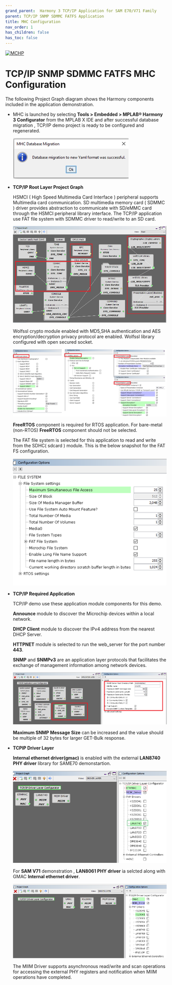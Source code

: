 ```yaml
---
grand_parent:  Harmony 3 TCP/IP Application for SAM E70/V71 Family
parent: TCP/IP SNMP SDMMC FATFS Application
title: MHC Configuration
nav_order: 1
has_children: false
has_toc: false
---
```

[![MCHP](https://www.microchip.com/ResourcePackages/Microchip/assets/dist/images/logo.png)](https://www.microchip.com)

# TCP/IP SNMP SDMMC FATFS MHC Configuration

The following Project Graph diagram shows the Harmony components included in the application demonstration.

* MHC is launched by selecting **Tools > Embedded > MPLAB® Harmony 3 Configurator** from the MPLAB X IDE and after successful database migration , TCP/IP demo project is ready to be configured and regenerated.

    ![tcpip_same70_v71_project](images/database_migration_successful.png)

* **TCP/IP Root Layer Project Graph**

    HSMCI ( High Speed Multimedia Card Interface ) peripheral supports Multimedia card communication. SD multimedia memory card ( SDMMC ) driver provides abstraction to communicate with SD/eMMC card through the HSMCI peripheral library interface. The TCP/IP application use FAT file system with SDMMC driver to read/write to an SD card. 

    ![tcpip_same70_v71_project](images/tcpip_sdmmc_required_root.png)

    Wolfssl crypto module enabled with MD5,SHA authentication  and AES encryption/decryption privacy protocol are enabled. Wolfssl library configured with open secured socket.
	
	![tcpip_same70_v71_project](images/wolfssl_demo_required_configuration.png)

	**FreeRTOS** component is required for RTOS application. For bare-metal (non-RTOS) **FreeRTOS** component should not be selected.

	The FAT file system is selected for this application to read and write from the SDHC( sdcard ) module. This is the below snapshot for the FAT FS configuration.

    ![tcpip_same70_v71_project](images/fatfs_configuration.png)

* **TCP/IP Required Application**
    
	TCP/IP demo use these application module components for this demo.
    
    **Announce** module to discover the Microchip devices within a local network.
    
    **DHCP Client** module to discover the IPv4 address from the nearest DHCP Server. 
    
    **HTTPNET** module is selected to run the web_server for the port number **443**. 
    
    **SNMP** and **SNMPv3** are an application layer protocols that facilitates the exchange of management information among network devices.     

    ![tcpip_same70_v71_project](images/tcpip_snmp_demo_app.png)

    **Maximum SNMP Message Size** can be increased and the value should be multiple of 32 bytes for larger GET-Bulk response.

* **TCPIP Driver Layer**

    **Internal ethernet driver(gmac)** is enabled with the external **LAN8740 PHY driver** library for SAME70 demonstartion. 

    ![tcpip_same70_v71_project](images/tcpip_driver_component.png)

    For **SAM V71** demonstration , **LAN8061 PHY driver** ia selcted along with GMAC **Internal ethernet driver**.

    ![tcpip_same70_v71_project](images/tcpip_driver_component_v71.png)

    The MIIM Driver supports asynchronous read/write and scan operations for accessing the external PHY registers and notification when MIIM operations have completed.
